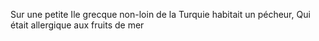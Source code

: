 Sur une petite Ile grecque non-loin de la Turquie habitait un pécheur,
Qui était allergique aux fruits de mer